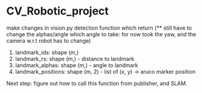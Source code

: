 # CV_Robotic_project

make changes in vision.py detection function which return (** still have to change the alphas/angle which angle to take: for now took the yaw, and the camera w.r.t robot has to change)

1) landmark_ids: shape (m,)
2) landmark_rs: shape (m,) - distance to landmark
3) landmark_alphas: shape (m,) - angle to landmark
4) landmark_positions: shape (m, 2) - list of (x, y) -> aruco marker position

Next step: figure out how to call this function from publisher, and SLAM. 
